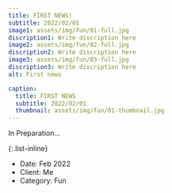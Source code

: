 ```yaml
---
title: FIRST NEWS!
subtitle: 2022/02/01
image1: assets/img/fun/01-full.jpg
discription1: Write discription here
image2: assets/img/fun/02-full.jpg
discription2: Write discription here
image3: assets/img/fun/03-full.jpg
discription3: Write discription here
alt: First news

caption:
  title: FIRST NEWS
  subtitle: 2022/02/01
  thumbnail: assets/img/fun/01-thumbnail.jpg
---
```

In Preparation...

{:.list-inline}
- Date: Feb 2022
- Client: Me
- Category: Fun
